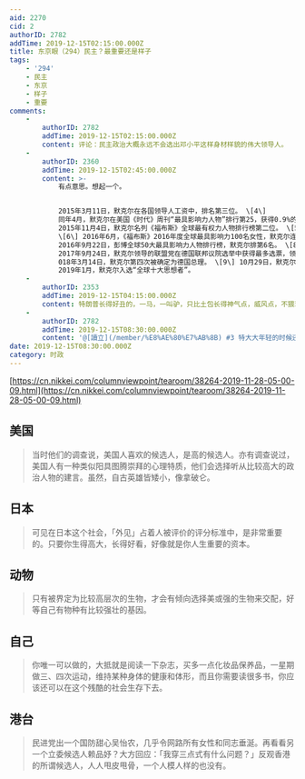 ```yaml
---
aid: 2270
cid: 2
authorID: 2782
addTime: 2019-12-15T02:15:00.000Z
title: 东京眼（294）民主？最重要还是样子
tags:
    - '294'
    - 民主
    - 东京
    - 样子
    - 重要
comments:
    -
        authorID: 2782
        addTime: 2019-12-15T02:15:00.000Z
        content: 评论：民主政治大概永远不会选出邓小平这样身材样貌的伟大领导人。
    -
        authorID: 2360
        addTime: 2019-12-15T02:45:00.000Z
        content: >-
            有点意思。想起一个。


            2015年3月11日，默克尔在各国领导人工资中，排名第三位。 \[4\]
            同年4月，默克尔在美国《时代》周刊“最具影响力人物”排行第25，获得0.9%的选票。 \[3\]
            2015年11月4日，默克尔名列《福布斯》全球最有权力人物排行榜第二位。 \[5\] 2015年12月，默克尔当选《时代》年度人物。
            \[6\] 2016年6月，《福布斯》2016年度全球最具影响力100名女性，默克尔连续六年蝉联榜首。 \[7\]
            2016年9月22日，彭博全球50大最具影响力人物排行榜，默克尔排第6名。 \[8\]
            2017年9月24日，默克尔领导的联盟党在德国联邦议院选举中获得最多选票，领先其他各党。 2
            018年3月14日，默克尔第四次被确定为德国总理。 \[9\] 10月29日，默克尔表示，她将于2021年卸任总理职务。 \[10\]
            2019年1月，默克尔入选“全球十大思想者”。
    -
        authorID: 2353
        addTime: 2019-12-15T04:15:00.000Z
        content: 特朗普长得好丑的，一马，一叫驴，只比土包长得神气点，威风点，不猥琐。
    -
        authorID: 2782
        addTime: 2019-12-15T08:30:00.000Z
        content: '@[讀立](/member/%E8%AE%80%E7%AB%8B) #3 特大大年轻的时候还是很帅的。'
date: 2019-12-15T08:30:00.000Z
category: 时政
---
```


[https://cn.nikkei.com/columnviewpoint/tearoom/38264-2019-11-28-05-00-09.html](https://cn.nikkei.com/columnviewpoint/tearoom/38264-2019-11-28-05-00-09.html)

[](#%E7%BE%8E%E5%9B%BD)美国
-------------------------

> 当时他们的调查说，美国人喜欢的候选人，是高的候选人。亦有调查说过，美国人有一种类似阳具图腾崇拜的心理特质，他们会选择听从比较高大的政治人物的建言。虽然，自古英雄皆矮小，像拿破仑。

[](#%E6%97%A5%E6%9C%AC)日本
-------------------------

> 可见在日本这个社会，「外见」占着人被评价的评分标准中，是非常重要的。只要你生得高大，长得好看，好像就是你人生重要的资本。

[](#%E5%8A%A8%E7%89%A9)动物
-------------------------

> 只有被界定为比较高层次的生物，才会有倾向选择美或强的生物来交配，好等自己有物种有比较强壮的基因。

[](#%E8%87%AA%E5%B7%B1)自己
-------------------------

> 你唯一可以做的，大抵就是阅读一下杂志，买多一点化妆品保养品，一星期做三、四次运动，维持某种身体的健康和体形，而且你需要读很多书，你应该还可以在这个残酷的社会生存下去。

[](#%E6%B8%AF%E5%8F%B0)港台
-------------------------

> 民进党出一个国防甜心吴怡农，几乎令网路所有女性和同志垂涎。再看看另一个立委候选人赖品妤？大方回应：「我穿三点式有什么问题？」反观香港的所谓候选人，人人甩皮甩骨，一个人模人样的也没有。
